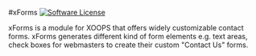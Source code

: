 #xForms
[![Software License](https://img.shields.io/badge/license-GPL-brightgreen.svg?style=flat)](LICENSE) 

xForms is a module for XOOPS that offers widely customizable contact forms. xForms generates different kind of form elements e.g. text areas, check boxes for webmasters to create their custom "Contact Us" forms.
